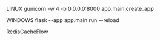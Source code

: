 LINUX
gunicorn -w 4 -b 0.0.0.0:8000 app.main:create_app

WINDOWS
flask --app app.main run --reload


RedisCacheFlow